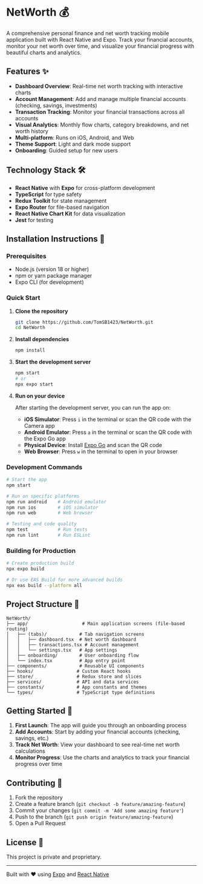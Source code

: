 # NetWorth 💰

A comprehensive personal finance and net worth tracking mobile application built with React Native and Expo. Track your financial accounts, monitor your net worth over time, and visualize your financial progress with beautiful charts and analytics.

## Features ✨

- **Dashboard Overview**: Real-time net worth tracking with interactive charts
- **Account Management**: Add and manage multiple financial accounts (checking, savings, investments)
- **Transaction Tracking**: Monitor your financial transactions across all accounts
- **Visual Analytics**: Monthly flow charts, category breakdowns, and net worth history
- **Multi-platform**: Runs on iOS, Android, and Web
- **Theme Support**: Light and dark mode support
- **Onboarding**: Guided setup for new users

## Technology Stack 🛠️

- **React Native** with **Expo** for cross-platform development
- **TypeScript** for type safety
- **Redux Toolkit** for state management
- **Expo Router** for file-based navigation
- **React Native Chart Kit** for data visualization
- **Jest** for testing

## Installation Instructions 📱

### Prerequisites

- Node.js (version 18 or higher)
- npm or yarn package manager
- Expo CLI (for development)

### Quick Start

1. **Clone the repository**
   ```bash
   git clone https://github.com/TomSB1423/NetWorth.git
   cd NetWorth
   ```

2. **Install dependencies**
   ```bash
   npm install
   ```

3. **Start the development server**
   ```bash
   npm start
   # or
   npx expo start
   ```

4. **Run on your device**
   
   After starting the development server, you can run the app on:
   
   - **iOS Simulator**: Press `i` in the terminal or scan the QR code with the Camera app
   - **Android Emulator**: Press `a` in the terminal or scan the QR code with the Expo Go app
   - **Physical Device**: Install [Expo Go](https://expo.dev/go) and scan the QR code
   - **Web Browser**: Press `w` in the terminal to open in your browser

### Development Commands

```bash
# Start the app
npm start

# Run on specific platforms
npm run android    # Android emulator
npm run ios        # iOS simulator
npm run web        # Web browser

# Testing and code quality
npm test           # Run tests
npm run lint       # Run ESLint
```

### Building for Production

```bash
# Create production build
npx expo build

# Or use EAS Build for more advanced builds
npx eas build --platform all
```

## Project Structure 📁

```
NetWorth/
├── app/                    # Main application screens (file-based routing)
│   ├── (tabs)/            # Tab navigation screens
│   │   ├── dashboard.tsx  # Net worth dashboard
│   │   ├── transactions.tsx # Account management
│   │   └── settings.tsx   # App settings
│   ├── onboarding/        # User onboarding flow
│   └── index.tsx          # App entry point
├── components/            # Reusable UI components
├── hooks/                # Custom React hooks
├── store/                # Redux store and slices
├── services/             # API and data services
├── constants/            # App constants and themes
└── types/                # TypeScript type definitions
```

## Getting Started 🚀

1. **First Launch**: The app will guide you through an onboarding process
2. **Add Accounts**: Start by adding your financial accounts (checking, savings, etc.)
3. **Track Net Worth**: View your dashboard to see real-time net worth calculations
4. **Monitor Progress**: Use the charts and analytics to track your financial progress over time

## Contributing 🤝

1. Fork the repository
2. Create a feature branch (`git checkout -b feature/amazing-feature`)
3. Commit your changes (`git commit -m 'Add some amazing feature'`)
4. Push to the branch (`git push origin feature/amazing-feature`)
5. Open a Pull Request

## License 📄

This project is private and proprietary.

---

Built with ❤️ using [Expo](https://expo.dev) and [React Native](https://reactnative.dev)
